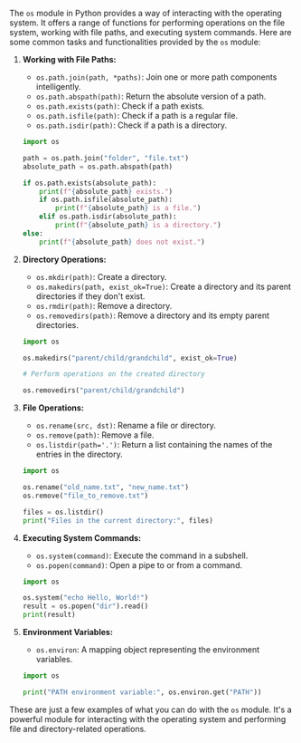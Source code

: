 The `os` module in Python provides a way of interacting with the operating system. It offers a range of functions for performing operations on the file system, working with file paths, and executing system commands. Here are some common tasks and functionalities provided by the `os` module:

1. **Working with File Paths:**
   - `os.path.join(path, *paths)`: Join one or more path components intelligently.
   - `os.path.abspath(path)`: Return the absolute version of a path.
   - `os.path.exists(path)`: Check if a path exists.
   - `os.path.isfile(path)`: Check if a path is a regular file.
   - `os.path.isdir(path)`: Check if a path is a directory.

   ```python
   import os

   path = os.path.join("folder", "file.txt")
   absolute_path = os.path.abspath(path)

   if os.path.exists(absolute_path):
       print(f"{absolute_path} exists.")
       if os.path.isfile(absolute_path):
           print(f"{absolute_path} is a file.")
       elif os.path.isdir(absolute_path):
           print(f"{absolute_path} is a directory.")
   else:
       print(f"{absolute_path} does not exist.")
   ```

2. **Directory Operations:**
   - `os.mkdir(path)`: Create a directory.
   - `os.makedirs(path, exist_ok=True)`: Create a directory and its parent directories if they don't exist.
   - `os.rmdir(path)`: Remove a directory.
   - `os.removedirs(path)`: Remove a directory and its empty parent directories.

   ```python
   import os

   os.makedirs("parent/child/grandchild", exist_ok=True)

   # Perform operations on the created directory

   os.removedirs("parent/child/grandchild")
   ```

3. **File Operations:**
   - `os.rename(src, dst)`: Rename a file or directory.
   - `os.remove(path)`: Remove a file.
   - `os.listdir(path='.')`: Return a list containing the names of the entries in the directory.

   ```python
   import os

   os.rename("old_name.txt", "new_name.txt")
   os.remove("file_to_remove.txt")

   files = os.listdir()
   print("Files in the current directory:", files)
   ```

4. **Executing System Commands:**
   - `os.system(command)`: Execute the command in a subshell.
   - `os.popen(command)`: Open a pipe to or from a command.

   ```python
   import os

   os.system("echo Hello, World!")
   result = os.popen("dir").read()
   print(result)
   ```

5. **Environment Variables:**
   - `os.environ`: A mapping object representing the environment variables.

   ```python
   import os

   print("PATH environment variable:", os.environ.get("PATH"))
   ```

These are just a few examples of what you can do with the `os` module. It's a powerful module for interacting with the operating system and performing file and directory-related operations.
